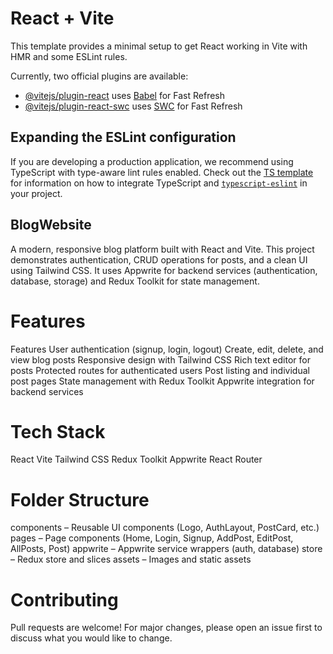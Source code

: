 # React + Vite

This template provides a minimal setup to get React working in Vite with HMR and some ESLint rules.

Currently, two official plugins are available:

- [@vitejs/plugin-react](https://github.com/vitejs/vite-plugin-react/blob/main/packages/plugin-react) uses [Babel](https://babeljs.io/) for Fast Refresh
- [@vitejs/plugin-react-swc](https://github.com/vitejs/vite-plugin-react/blob/main/packages/plugin-react-swc) uses [SWC](https://swc.rs/) for Fast Refresh

## Expanding the ESLint configuration

If you are developing a production application, we recommend using TypeScript with type-aware lint rules enabled. Check out the [TS template](https://github.com/vitejs/vite/tree/main/packages/create-vite/template-react-ts) for information on how to integrate TypeScript and [`typescript-eslint`](https://typescript-eslint.io) in your project.

## BlogWebsite

A modern, responsive blog platform built with React and Vite. This project demonstrates authentication, CRUD operations for posts, and a clean UI using Tailwind CSS. It uses Appwrite for backend services (authentication, database, storage) and Redux Toolkit for state management.

# Features

Features
User authentication (signup, login, logout)
Create, edit, delete, and view blog posts
Responsive design with Tailwind CSS
Rich text editor for posts
Protected routes for authenticated users
Post listing and individual post pages
State management with Redux Toolkit
Appwrite integration for backend services

# Tech Stack
React
Vite
Tailwind CSS
Redux Toolkit
Appwrite
React Router

# Folder Structure
components – Reusable UI components (Logo, AuthLayout, PostCard, etc.)
pages – Page components (Home, Login, Signup, AddPost, EditPost, AllPosts, Post)
appwrite – Appwrite service wrappers (auth, database)
store – Redux store and slices
assets – Images and static assets

# Contributing
Pull requests are welcome! For major changes, please open an issue first to discuss what you would like to change.